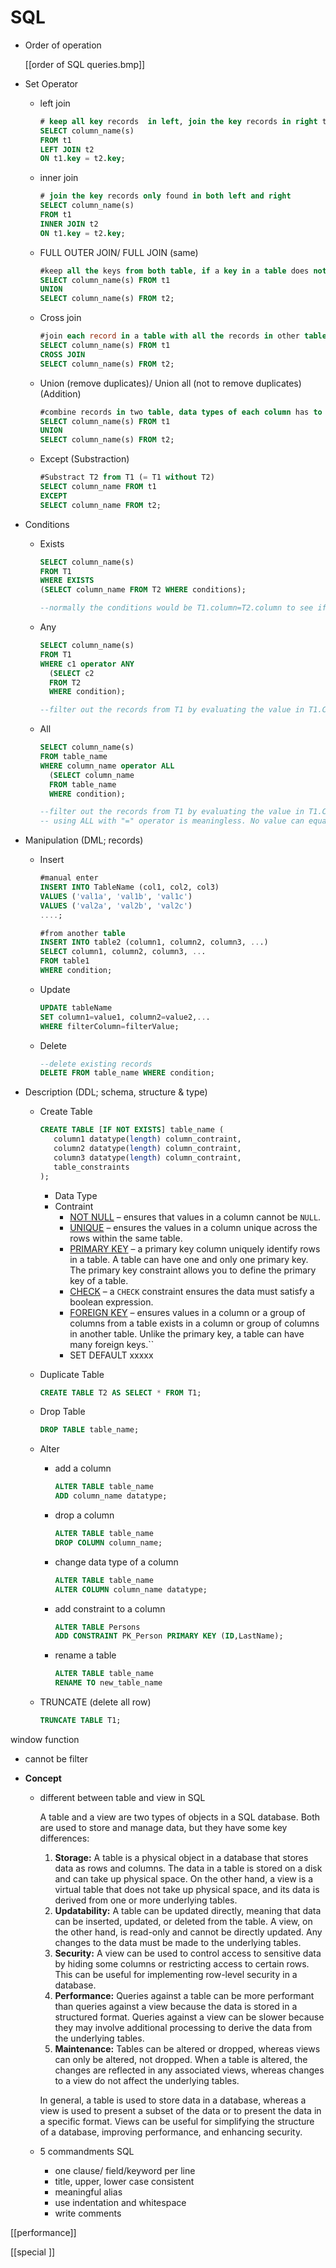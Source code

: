 # SQL

- Order of operation

    [[order of SQL queries.bmp]]

- Set Operator
    - left join

        ```sql
        # keep all key records  in left, join the key records in right that only match the left
        SELECT column_name(s)
        FROM t1
        LEFT JOIN t2
        ON t1.key = t2.key;
        ```

    - inner join

        ```sql
        # join the key records only found in both left and right
        SELECT column_name(s)
        FROM t1
        INNER JOIN t2
        ON t1.key = t2.key;
        ```

    - FULL OUTER JOIN/ FULL JOIN (same)

        ```sql
        #keep all the keys from both table, if a key in a table does not appear in other table, return the fields as NA
        SELECT column_name(s) FROM t1
        UNION
        SELECT column_name(s) FROM t2;
        ```

    - Cross join

        ```sql
        #join each record in a table with all the records in other table
        SELECT column_name(s) FROM t1
        CROSS JOIN
        SELECT column_name(s) FROM t2;
        ```

    - Union (remove duplicates)/ Union all (not  to remove duplicates) (Addition)

        ```sql
        #combine records in two table, data types of each column has to be the same and ordered
        SELECT column_name(s) FROM t1
        UNION
        SELECT column_name(s) FROM t2;
        ```

    - Except (Substraction)

        ```sql
        #Substract T2 from T1 (= T1 without T2)
        SELECT column_name FROM t1
        EXCEPT
        SELECT column_name FROM t2;
        ```

- Conditions
    - Exists

        ```sql
        SELECT column_name(s)
        FROM T1
        WHERE EXISTS
        (SELECT column_name FROM T2 WHERE conditions);

        --normally the conditions would be T1.column=T2.column to see if T1 records appear in T2 with other specific conditions in T2
        ```

    - Any

        ```sql
        SELECT column_name(s)
        FROM T1
        WHERE c1 operator ANY
          (SELECT c2
          FROM T2
          WHERE condition);

        --filter out the records from T1 by evaluating the value in T1.C1 >/</= any single value in T2.C2
        ```

    - All

        ```sql
        SELECT column_name(s)
        FROM table_name
        WHERE column_name operator ALL
          (SELECT column_name
          FROM table_name
          WHERE condition);

        --filter out the records from T1 by evaluating the value in T1.C1 >/</= All value in T2.C2
        -- using ALL with "=" operator is meaningless. No value can equal >1 different values. Values in T2.C2 have to be all the same in order to have records.
        ```

- Manipulation (DML; records)
    - Insert

        ```sql
        #manual enter
        INSERT INTO TableName (col1, col2, col3)
        VALUES ('val1a', 'val1b', 'val1c')
        VALUES ('val2a', 'val2b', 'val2c')
        ....;

        #from another table
        INSERT INTO table2 (column1, column2, column3, ...)
        SELECT column1, column2, column3, ...
        FROM table1
        WHERE condition;
        ```

    - Update

        ```sql
        UPDATE tableName
        SET column1=value1, column2=value2,...
        WHERE filterColumn=filterValue;
        ```

    - Delete

        ```sql
        --delete existing records
        DELETE FROM table_name WHERE condition;
        ```

- Description (DDL; schema, structure & type)
    - Create Table

        ```sql
        CREATE TABLE [IF NOT EXISTS] table_name (
           column1 datatype(length) column_contraint,
           column2 datatype(length) column_contraint,
           column3 datatype(length) column_contraint,
           table_constraints
        );
        ```

        - Data Type
        - Contraint
            - [NOT NULL](https://www.postgresqltutorial.com/postgresql-tutorial/postgresql-not-null-constraint/) – ensures that values in a column cannot be `NULL`.
            - [UNIQUE](https://www.postgresqltutorial.com/postgresql-unique-constraint/) – ensures the values in a column unique across the rows within the same table.
            - [PRIMARY KEY](https://www.postgresqltutorial.com/postgresql-tutorial/postgresql-primary-key/) – a primary key column uniquely identify rows in a table. A table can
            have one and only one primary key. The primary key constraint allows you to define the primary key of a table.
            - [CHECK](https://www.postgresqltutorial.com/postgresql-check-constraint/) – a `CHECK` constraint ensures the data must satisfy a boolean expression.
            - [FOREIGN KEY](https://www.postgresqltutorial.com/postgresql-foreign-key/) – ensures values in a column or a group of columns from a table exists
            in a column or group of columns in another table. Unlike the primary
            key, a table can have many foreign keys.``
            - SET DEFAULT xxxxx
    - Duplicate Table

        ```sql
        CREATE TABLE T2 AS SELECT * FROM T1;
        ```

    - Drop Table

        ```sql
        DROP TABLE table_name;
        ```

    - Alter
        - add a column

            ```sql
            ALTER TABLE table_name
            ADD column_name datatype;
            ```

        - drop a column

            ```sql
            ALTER TABLE table_name
            DROP COLUMN column_name;
            ```

        - change data type of a column

            ```sql
            ALTER TABLE table_name
            ALTER COLUMN column_name datatype;
            ```

        - add constraint to a column

            ```sql
            ALTER TABLE Persons
            ADD CONSTRAINT PK_Person PRIMARY KEY (ID,LastName);
            ```

        - rename a table

            ```sql
            ALTER TABLE table_name
            RENAME TO new_table_name
            ```

    - TRUNCATE (delete all row)

        ```sql
        TRUNCATE TABLE T1;
        ```


window function

- cannot be filter

- **Concept**
    - different between table and view in SQL

        A table and a view are two types of objects in a SQL database. Both are used to store and manage data, but they have some key differences:

        1. **Storage:** A table is a physical object in a database that stores data as rows and columns. The data in a table is stored on a disk and can take up physical space. On the other hand, a view is a virtual table that does not take up physical space, and its data is derived from one or more underlying tables.
        2. **Updatability:** A table can be updated directly, meaning that data can be inserted, updated, or deleted from the table. A view, on the other hand, is read-only and cannot be directly updated. Any changes to the data must be made to the underlying tables.
        3. **Security:** A view can be used to control access to sensitive data by hiding some columns or restricting access to certain rows. This can be useful for implementing row-level security in a database.
        4. **Performance:** Queries against a table can be more performant than queries against a view because the data is stored in a structured format. Queries against a view can be slower because they may involve additional processing to derive the data from the underlying tables.
        5. **Maintenance:** Tables can be altered or dropped, whereas views can only be altered, not dropped. When a table is altered, the changes are reflected in any associated views, whereas changes to a view do not affect the underlying tables.

        In general, a table is used to store data in a database, whereas a view is used to present a subset of the data or to present the data in a specific format. Views can be useful for simplifying the structure of a database, improving performance, and enhancing security.

    - 5 commandments SQL
        - one clause/ field/keyword per line
        - title, upper, lower case consistent
        - meaningful alias
        - use indentation and whitespace
        - write comments

[[performance]]

[[special ]]
